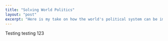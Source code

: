 ```yaml
---
title: "Solving World Politics"
layout: "post"
excerpt: "Here is my take on how the world's political system can be improved (in a way... I guess...)"
---
```


Testing testing 123
